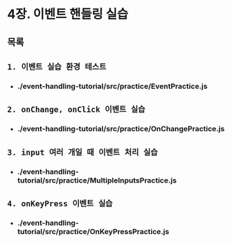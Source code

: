 # 4장. 이벤트 핸들링 실습

## 목록

## `1. 이벤트 실습 환경 테스트`

- ### ./event-handling-tutorial/src/practice/EventPractice.js

## `2. onChange, onClick 이벤트 실습`

- ### ./event-handling-tutorial/src/practice/OnChangePractice.js

## `3. input 여러 개일 때 이벤트 처리 실습`

- ### ./event-handling-tutorial/src/practice/MultipleInputsPractice.js

## `4. onKeyPress 이벤트 실습`

- ### ./event-handling-tutorial/src/practice/OnKeyPressPractice.js
